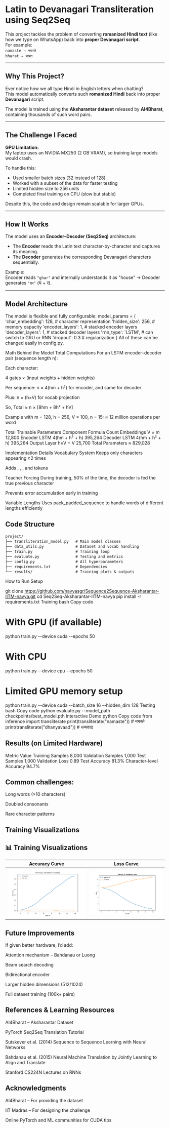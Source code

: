# Latin to Devanagari Transliteration using Seq2Seq

This project tackles the problem of converting **romanized Hindi text** (like how we type on WhatsApp) back into **proper Devanagari script**.  
For example:  
`namaste → नमस्ते`  
`bharat → भारत`

---

##  Why This Project?

Ever notice how we all type Hindi in English letters when chatting?  
This model automatically converts such **romanized Hindi** back into proper **Devanagari** script.

The model is trained using the **Aksharantar dataset** released by **AI4Bharat**, containing thousands of such word pairs.

---

##  The Challenge I Faced

 **GPU Limitation:**  
My laptop uses an NVIDIA MX250 (2 GB VRAM), so training large models would crash.

To handle this:
- Used smaller batch sizes (32 instead of 128)
- Worked with a subset of the data for faster testing
- Limited hidden size to 256 units
- Completed final training on CPU (slow but stable)

Despite this, the code and design remain scalable for larger GPUs.

---

##  How It Works

The model uses an **Encoder–Decoder (Seq2Seq)** architecture:

- The **Encoder** reads the Latin text character-by-character and captures its meaning.
- The **Decoder** generates the corresponding Devanagari characters sequentially.

Example:  
Encoder reads `"ghar"` and internally understands it as "house" → Decoder generates `"घर"` (घ + र).

---

##  Model Architecture

The model is flexible and fully configurable:
model_params = {
    'char_embedding': 128,      # character representation
    'hidden_size': 256,         # memory capacity
    'encoder_layers': 1,        # stacked encoder layers
    'decoder_layers': 1,        # stacked decoder layers
    'rnn_type': 'LSTM',         # can switch to GRU or RNN
    'dropout': 0.3              # regularization
}
All of these can be changed easily in config.py.

Math Behind the Model
 Total Computations
For an LSTM encoder–decoder pair (sequence length n):

Each character:

4 gates × (input weights + hidden weights)

Per sequence: n × 4(hm + h²) for encoder, and same for decoder

Plus: n × (h×V) for vocab projection

So,
Total ≈ n × [8hm + 8h² + hV]

Example with
m = 128, h = 256, V = 100, n = 15:
≈ 12 million operations per word

 Total Trainable Parameters
Component	Formula	Count
Embeddings	V × m	12,800
Encoder LSTM	4(hm + h² + h)	395,264
Decoder LSTM	4(hm + h² + h)	395,264
Output Layer	h×V + V	25,700
Total Parameters		≈ 829,028

 Implementation Details
Vocabulary System
Keeps only characters appearing ≥2 times

Adds <PAD>, <SOS>, <EOS>, and <UNK> tokens

Teacher Forcing
During training, 50% of the time, the decoder is fed the true previous character

Prevents error accumulation early in training

Variable Lengths
Uses pack_padded_sequence to handle words of different lengths efficiently

 ## Code Structure
```
project/
├── transliteration_model.py   # Main model classes
├── data_utils.py              # Dataset and vocab handling
├── train.py                   # Training loop
├── evaluate.py                # Testing and metrics
├── config.py                  # All hyperparameters
├── requirements.txt           # Dependencies
└── results/                   # Training plots & outputs
```
 How to Run
Setup

git clone https://github.com/navyasgr/Sequence2Sequence-Aksharantar-IITM-navya.git
cd Seq2Seq-Aksharantar-IITM-navya
pip install -r requirements.txt
Training
bash
Copy code
# With GPU (if available)
python train.py --device cuda --epochs 50

# With CPU
python train.py --device cpu --epochs 50

# Limited GPU memory setup
python train.py --device cuda --batch_size 16 --hidden_dim 128
Testing
bash
Copy code
python evaluate.py --model_path checkpoints/best_model.pth
Interactive Demo
python
Copy code
from inference import transliterate
print(transliterate("namaste"))   # नमस्ते
print(transliterate("dhanyavaad"))  # धन्यवाद
## Results (on Limited Hardware)
Metric	Value
Training Samples	8,000
Validation Samples	1,000
Test Samples	1,000
Validation Loss	0.89
Test Accuracy	81.3%
Character-level Accuracy	94.7%

## Common challenges:

Long words (>10 characters)

Doubled consonants

Rare character patterns

## Training Visualizations
## 📊 Training Visualizations

| Accuracy Curve | Loss Curve |
|----------------|------------|
| ![Accuracy Curve](results/accuracy_curve.png) | ![Loss Curve](results/loss_curve.png) |


## Future Improvements
If given better hardware, I’d add:

Attention mechanism – Bahdanau or Luong

Beam search decoding

Bidirectional encoder

Larger hidden dimensions (512/1024)

Full dataset training (100k+ pairs)

## References & Learning Resources
AI4Bharat – Aksharantar Dataset

PyTorch Seq2Seq Translation Tutorial

Sutskever et al. (2014) Sequence to Sequence Learning with Neural Networks

Bahdanau et al. (2015) Neural Machine Translation by Jointly Learning to Align and Translate

Stanford CS224N Lectures on RNNs

## Acknowledgments
AI4Bharat – For providing the dataset

IIT Madras – For designing the challenge

Online PyTorch and ML communities for CUDA tips

